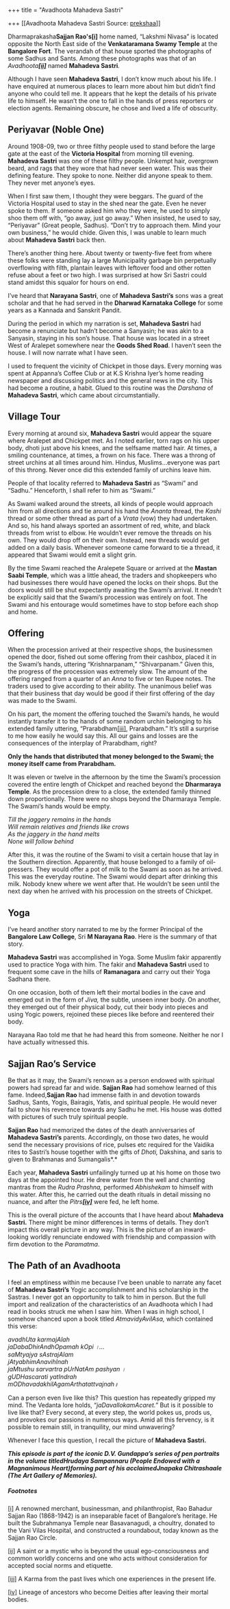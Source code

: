 +++
title = "Avadhoota Mahadeva Sastri"

+++
[[Avadhoota Mahadeva Sastri	Source: [prekshaa](https://www.prekshaa.in/avadhoota-mahadeva-sastri)]]







Dharmaprakasha**Sajjan Rao's[\[i\]](#_edn1)** home named, “Lakshmi Nivasa” is located opposite the North East side of the **Venkataramana Swamy Temple** at the **Bangalore Fort**. The verandah of that house sported the photographs of some Sadhus and Sants. Among these photographs was that of an *Avadhoota[**\[ii\]**](#_edn2)* named **Mahadeva Sastri**.

Although I have seen **Mahadeva Sastri**, I don’t know much about his life. I have enquired at numerous places to learn more about him but didn’t find anyone who could tell me. It appears that he kept the details of his private life to himself. He wasn’t the one to fall in the hands of press reporters or election agents. Remaining obscure, he chose and lived a life of obscurity.

## Periyavar (Noble One)

Around 1908-09, two or three filthy people used to stand before the large gate at the east of the **Victoria Hospital** from morning till evening. **Mahadeva Sastri** was one of these filthy people. Unkempt hair, overgrown beard, and rags that they wore that had never seen water. This was their defining feature. They spoke to none. Neither did anyone speak to them. They never met anyone’s eyes.

When I first saw them, I thought they were beggars. The guard of the Victoria Hospital used to stay in the shed near the gate. Even he never spoke to them. If someone asked him who they were, he used to simply shoo them off with, “go away, just go away.” When insisted, he used to say, “Periyavar” (Great people, Sadhus). “Don’t try to approach them. Mind your own business,” he would chide. Given this, I was unable to learn much about **Mahadeva Sastri** back then.

There’s another thing here. About twenty or twenty-five feet from where these folks were standing lay a large Municipality garbage bin perpetually overflowing with filth, plantain leaves with leftover food and other rotten refuse about a feet or two high. I was surprised at how Sri Sastri could stand amidst this squalor for hours on end.

I’ve heard that **Narayana Sastri**, one of **Mahadeva Sastri’s** sons was a great scholar and that he had served in the **Dharwad Karnataka College** for some years as a Kannada and Sanskrit Pandit.

During the period in which my narration is set, **Mahadeva Sastri** had become a renunciate but hadn’t become a Sanyasin; he was akin to a Sanyasin, staying in his son’s house. That house was located in a street West of Aralepet somewhere near the **Goods Shed Road**. I haven’t seen the house. I will now narrate what I have seen.

I used to frequent the vicinity of Chickpet in those days. Every morning was spent at Appanna’s Coffee Club or at K.S Krishna Iyer’s home reading newspaper and discussing politics and the general news in the city. This had become a routine, a habit. Glued to this routine was the *Darshana* of **Mahadeva Sastri**, which came about circumstantially.

## Village Tour

Every morning at around six, **Mahadeva Sastri** would appear the square where Aralepet and Chickpet met. As I noted earlier, torn rags on his upper body, dhoti just above his knees, and the selfsame matted hair. At times, a smiling countenance, at times, a frown on his face. There was a throng of street urchins at all times around him. Hindus, Muslims…everyone was part of this throng. Never once did this extended family of urchins leave him.

People of that locality referred to **Mahadeva Sastri** as “Swami” and “Sadhu.” Henceforth, I shall refer to him as “Swami.”


As Swami walked around the streets, all kinds of people would approach him from all directions and tie around his hand the *Ananta* thread, the *Kashi* thread or some other thread as part of a *Vrata* (vow) they had undertaken. And so, his hand always sported an assortment of red, white, and black threads from wrist to elbow. He wouldn’t ever remove the threads on his own. They would drop off on their own. Instead, new threads would get added on a daily basis. Whenever someone came forward to tie a thread, it appeared that Swami would emit a slight grin.

By the time Swami reached the Aralepete Square or arrived at the **Mastan Saabi Temple**, which was a little ahead, the traders and shopkeepers who had businesses there would have opened the locks on their shops. But the doors would still be shut expectantly awaiting the Swami’s arrival. It needn’t be explicitly said that the Swami’s procession was entirely on foot. The Swami and his entourage would sometimes have to stop before each shop and home.

## Offering

When the procession arrived at their respective shops, the businessmen opened the door, fished out some offering from their cashbox, placed it in the Swami’s hands, uttering “Krishnarpanam,” “Shivarpanam.” Given this, the progress of the procession was extremely slow. The amount of the offering ranged from a quarter of an *Anna* to five or ten Rupee notes. The traders used to give according to their ability. The unanimous belief was that their business that day would be good if their first offering of the day was made to the Swami.

On his part, the moment the offering touched the Swami’s hands, he would instantly transfer it to the hands of some random urchin belonging to his extended family uttering, “Prarabdham[\[iii\]](#_edn3), Prarabdham.” It’s still a surprise to me how easily he would say this. All our gains and losses are the consequences of the interplay of Prarabdham, right?

**Only the hands that distributed that money belonged to the Swami; the money itself came from Prarabdham.**

It was eleven or twelve in the afternoon by the time the Swami’s procession covered the entire length of Chickpet and reached beyond the **Dharmaraya Temple**. As the procession drew to a close, the extended family thinned down proportionally. There were no shops beyond the Dharmaraya Temple. The Swami’s hands would be empty.

*Till the jaggery remains in the hands  
Will remain relatives and friends like crows  
As the jaggery in the hand melts  
None will follow behind*

After this, it was the routine of the Swami to visit a certain house that lay in the Southern direction. Apparently, that house belonged to a family of oil-pressers. They would offer a pot of milk to the Swami as soon as he arrived. This was the everyday routine. The Swami would depart after drinking this milk. Nobody knew where we went after that. He wouldn’t be seen until the next day when he arrived with his procession on the streets of Chickpet.

## Yoga

I’ve heard another story narrated to me by the former Principal of the **Bangalore Law College**, Sri **M Narayana Rao**. Here is the summary of that story.

**Mahadeva Sastri** was accomplished in Yoga. Some Muslim fakir apparently used to practice Yoga with him. The fakir and **Mahadeva Sastri** used to frequent some cave in the hills of **Ramanagara** and carry out their Yoga Sadhana there.

On one occasion, both of them left their mortal bodies in the cave and emerged out in the form of *Jiva,* the subtle, unseen inner body. On another, they emerged out of their physical body, cut their body into pieces and using Yogic powers, rejoined these pieces like before and reentered their body.

Narayana Rao told me that he had heard this from someone. Neither he nor I have actually witnessed this.

## Sajjan Rao’s Service

Be that as it may, the Swami’s renown as a person endowed with spiritual powers had spread far and wide. **Sajjan Rao** had somehow learned of this fame. Indeed,**Sajjan Rao** had immense faith in and devotion towards Sadhus, Sants, Yogis, Bairagis, Yatis, and spiritual people. He would never fail to show his reverence towards any Sadhu he met. His house was dotted with pictures of such truly spiritual people.

**Sajjan Rao** had memorized the dates of the death anniversaries of **Mahadeva Sastri’s** parents. Accordingly, on those two dates, he would send the necessary provisions of rice, pulses etc required for the Vaidika rites to Sastri’s house together with the gifts of *Dhoti,* Dakshina, and saris to given to Brahmanas and Sumangalis*.*

Each year, **Mahadeva Sastri** unfailingly turned up at his home on those two days at the appointed hour. He drew water from the well and chanting mantras from the *Rudra Prashna,* performed *Abhishekam* to himself with this water. After this, he carried out the death rituals in detail missing no nuance, and after the *Pitrs[**\[iv\]**](#_edn4)* were fed, he left home.

This is the overall picture of the accounts that I have heard about **Mahadeva Sastri.** There might be minor differences in terms of details. They don’t impact this overall picture in any way. This is the picture of an inward-looking worldly renunciate endowed with friendship and compassion with firm devotion to the *Paramatma*.

## The Path of an Avadhoota

I feel an emptiness within me because I’ve been unable to narrate any facet of **Mahadeva Sastri’s** Yogic accomplishment and his scholarship in the Sastras. I never got an opportunity to talk to him in person. But the full import and realization of the characteristics of an Avadhoota which I had read in books struck me when I saw him. When I was in high school, I somehow chanced upon a book titled *AtmavidyAvilAsa,* which contained this verse:

*avadhUta karmajAlah  
jaDabaDhirAndhOpamah kOpi ।…  
saMtyajya sAstrajAlam  
jAtyabhimAnavihInah  
jaMtushu sarvartra pUrNatAm pashyan ।  
gUDHascarati yatIndrah  
mODhavadakhilAgamArthatattvajnah॥*

Can a person even live like this? This question has repeatedly gripped my mind. The Vedanta lore holds, “*jaDavallokamAcaret.”* But is it possible to live like that? Every second, at every step, the world pokes us, prods us, and provokes our passions in numerous ways. Amid all this fervency, is it possible to remain still, in tranquility, our mind unwavering?

Whenever I face this question, I recall the picture of **Mahadeva Sastri.**

***This episode is part of the iconic D.V. Gundappa’s series of pen portraits in the volume titledHrudaya Sampannaru (People Endowed with a Magnanimous Heart)forming part of his acclaimedJnapaka Chitrashaale (The Art Gallery of Memories).***



##### Footnotes

[\[i\]](#_ednref1) A renowned merchant, businessman, and philanthropist, Rao Bahadur Sajjan Rao (1868-1942) is an inseparable facet of Bangalore’s heritage. He built the Subrahmanya Temple near Basavanagudi, a choultry, donated to the Vani Vilas Hospital, and constructed a roundabout, today known as the Sajjan Rao Circle.

[\[ii\]](#_ednref2) A saint or a mystic who is beyond the usual ego-consciousness and common worldly concerns and one who acts without consideration for accepted social norms and etiquette.

[\[iii\]](#_ednref3) A Karma from the past lives which one experiences in the present life.

[\[iv\]](#_ednref4) Lineage of ancestors who become Deities after leaving their mortal bodies.






